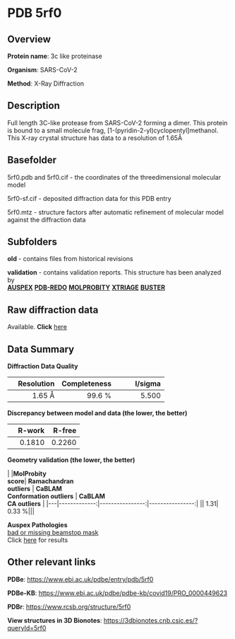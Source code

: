 # PDB 5rf0

## Overview

**Protein name**: 3c like proteinase

**Organism**: SARS-CoV-2

**Method**: X-Ray Diffraction

## Description

Full length 3C-like protease from SARS-CoV-2 forming a dimer. This protein is bound to a small molecule frag, [1-(pyridin-2-yl)cyclopentyl]methanol. This X-ray crystal structure has data to a resolution of 1.65Å

## Basefolder

5rf0.pdb and 5rf0.cif - the coordinates of the threedimensional molecular model

5rf0-sf.cif - deposited diffraction data for this PDB entry

5rf0.mtz - structure factors after automatic refinement of molecular model against the diffraction data

## Subfolders



**old** - contains files from historical revisions

**validation** - contains validation reports. This structure has been analyzed by <br>[**AUSPEX**](https://github.com/thorn-lab/coronavirus_structural_task_force/tree/master/pdb/3c_like_proteinase/SARS-CoV-2/5rf0/validation/auspex) [**PDB-REDO**](https://github.com/thorn-lab/coronavirus_structural_task_force/tree/master/pdb/3c_like_proteinase/SARS-CoV-2/5rf0/validation/pdb-redo) [**MOLPROBITY**](https://github.com/thorn-lab/coronavirus_structural_task_force/tree/master/pdb/3c_like_proteinase/SARS-CoV-2/5rf0/validation/molprobity) [**XTRIAGE**](https://github.com/thorn-lab/coronavirus_structural_task_force/blob/master/pdb/3c_like_proteinase/SARS-CoV-2/5rf0/validation/Xtriage_output.log) [**BUSTER**](https://www.globalphasing.com/buster/wiki/index.cgi?Covid19Pdb5RF0)  



## Raw diffraction data

Available. **Click** [here](https://zenodo.org/record/3731038) 

## Data Summary
**Diffraction Data Quality**

|   | Resolution | Completeness| I/sigma |
|---|-------------:|----------------:|--------------:|
|   |1.65 Å|99.6  %|<img width=50/>5.500|

**Discrepancy between model and data (the lower, the better)**

|   | **R-work**| **R-free**   
|---|-------------:|----------------:|           
||  0.1810|  0.2260|

**Geometry validation (the lower, the better)**

|   |**MolProbity<br>score**| **Ramachandran<br>outliers** | **CaBLAM<br>Conformation outliers** | **CaBLAM<br>CA outliers** |
|---|-------------:|----------------:|----------------:|
||  1.31|  0.33 %|||

**Auspex Pathologies**<br> [bad or missing beamstop mask](https://www.auspex.de/pathol/#2)<br>Click [here](https://github.com/thorn-lab/coronavirus_structural_task_force/blob/master/pdb/3c_like_proteinase/SARS-CoV-2/5rf0/validation/auspex/5rf0_auspex_comments.txt)  for results

 



## Other relevant links 
**PDBe**:  https://www.ebi.ac.uk/pdbe/entry/pdb/5rf0

**PDBe-KB**: https://www.ebi.ac.uk/pdbe/pdbe-kb/covid19/PRO_0000449623 
 
**PDBr**: https://www.rcsb.org/structure/5rf0 

**View structures in 3D Bionotes**: https://3dbionotes.cnb.csic.es/?queryId=5rf0

